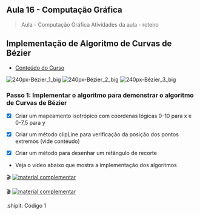 ## Aula 16 - Computação Gráfica

> Aula - Computação Gráfica
> Atividades da aula - roteiro

## Implementação de Algoritmo de Curvas de Bézier

- [Conteúdo do Curso](https://github.com/marcoswagner-commits/projetos_cg/blob/6ad36f5898322174ec7c05a76d1d8c4e67e97656/ApostilaCG2021_Modulo2.pdf)

![240px-Bézier_1_big](https://user-images.githubusercontent.com/81576640/127547294-48e3ea31-0801-4644-827a-7e322d0ee428.gif)
![240px-Bézier_2_big](https://user-images.githubusercontent.com/81576640/127547286-bd8df0f0-7e61-480f-8dd9-8ca518f28d62.gif)
![240px-Bézier_3_big](https://user-images.githubusercontent.com/81576640/127547295-b1a34444-8f60-426f-bb06-6ae43b735388.gif)


### Passo 1: Implementar o algoritmo para demonstrar o algoritmo de Curvas de Bézier
- [x] Criar um mapeamento isotrópico com coordenas lógicas 0-10 para x e 0-7,5 para y
- [x] Criar um método clipLine para verificação da posição dos pontos extremos (vide contéudo)
- [x] Criar um método para desenhar um retângulo de recorte


- Veja o vídeo abaixo que mostra a implementação dos algoritmos
 
🎬
[![material complementar](https://github.com/marcoswagner-commits/projetos_cg/blob/5cfc010ea574a440df9f67195aa7c4f89b2efaf9/Capa_Aula_16-17.png)](https://www.youtube.com/watch?v=BOf0kEBVzYQ)

🎬
[![material complementar](https://github.com/marcoswagner-commits/projetos_cg/blob/5cfc010ea574a440df9f67195aa7c4f89b2efaf9/Capa_Aula_16-17.png)](https://www.youtube.com/watch?v=f86Fw8OHDHk)



:shipit: Código 1
```



```



